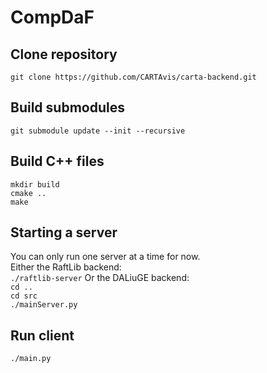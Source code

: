 # CompDaF

## Clone repository 
```git clone https://github.com/CARTAvis/carta-backend.git```

## Build submodules
```git submodule update --init --recursive ```

## Build C++ files
``` mkdir build ``` <br /> 
``` cmake .. ``` <br /> 
``` make ``` 

## Starting a server
You can only run one server at a time for now.<br />
Either the RaftLib backend:<br />
``` ./raftlib-server ```
Or the DALiuGE backend:<br />
``` cd .. ``` <br />
``` cd src ``` <br />
``` ./mainServer.py ``` 

## Run client
``` ./main.py ```

